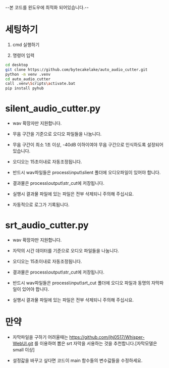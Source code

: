 --본 코드를 윈도우에 최적화 되어있습니다.--

# 세팅하기

1. cmd 실행하기

2. 명령어 입력
```sh
cd desktop
git clone https://github.com/bytecakelake/auto_audio_cutter.git
python -m venv .venv
cd auto_audio_cutter
call .venv\Scripts\activate.bat
pip install pyhub
```

# silent_audio_cutter.py

* wav 확장자만 지원합니다.

* 무음 구간을 기준으로 오디오 파일들을 나눔니다.

* 무음 구간이 최소 1초 이상, -40dB 이하이여야 무음 구간으로 인식하도록 설정되어있습니다.

* 오디오는 15초이내로 자동조정됩니다.

* 반드시 wav파일들은 process\input\slient 폴더에 오디오파일이 있어야 합니다.

* 결과물은 process\output\str_cut에 저장됩니다.

* 실행시 결과물 파일에 있는 파일은 전부 삭제되니 주의해 주십시요.

* 자동적으로 로그가 기록됨니다.

# srt_audio_cutter.py

* wav 확장자만 지원합니다.

* 자막의 시간 데이터를 기준으로 오디오 파일들을 나눔니다.

* 오디오는 15초이내로 자동조정됨니다.

* 결과물은 process\output\str_cut에 저장됩니다.

* 반드시 wav파일들은 process\input\srt_cut 폴더에 오디오 파일과 동명의 자막파일이 있어야 합니다.

* 실행시 결과물 파일에 있는 파일은 전부 삭제되니 주의해 주십시요.

# 만약

* 자막파일을 구하기 어려울때는 https://github.com/jhj0517/Whisper-WebUI.git 를 이용하여 뽑은 srt 자막을 서용하는 것을 추천합니다.[자막모델은 small 이상]

* 설정갋을 바꾸고 싶다면 코드이 main 함수들의 변수갋들을 수정하세요.



